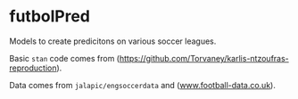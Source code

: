 # futbolPred
Models to create predicitons on various soccer leagues.



Basic `stan` code comes from (https://github.com/Torvaney/karlis-ntzoufras-reproduction).

Data comes from `jalapic/engsoccerdata` and (www.football-data.co.uk).



